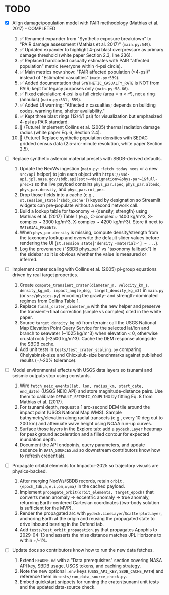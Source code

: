 # TODO

- [x] Align damage/population model with PAIR methodology (Mathias et al. 2017) - COMPLETED
    1. ✅ Renamed expander from "Synthetic exposure breakdown" to "PAIR damage assessment (Mathias et al. 2017)" (`main.py:549`).
    2. ✅ Updated expander to highlight 4-psi blast overpressure as primary damage threshold (white paper Section 2.3, line 236).
    3. ✅ Replaced hardcoded casualty estimates with PAIR "affected population" metric (everyone within 4-psi circle).
    4. ✅ Main metrics now show: "PAIR affected population (≤4-psi)" instead of "Estimated casualties" (`main.py:539`).
    5. ✅ Added documentation that `SYNTHETIC_CASUALTY_RATE` is NOT from PAIR; kept for legacy purposes only (`main.py:58-66`).
    6. ✅ Fixed calculation: 4-psi is a full circle (area = π × r²), not a ring (annulus) (`main.py:531, 559`).
    7. ✅ Added UI warning: "Affected ≠ casualties; depends on building codes, warning time, shelter availability."
    8. ✅ Kept three blast rings (12/4/1 psi) for visualization but emphasized 4-psi as PAIR standard.
    9. 🔲 (Future) Implement Collins et al. (2005) thermal radiation damage radius (white paper Eq. 6, Section 2.4).
    10. 🔲 (Future) Replace synthetic population densities with SEDAC gridded census data (2.5-arc-minute resolution, white paper Section 2.5).

- [ ] Replace synthetic asteroid material presets with SBDB-derived defaults.
    1. Update the NeoWs ingestion (`main.py::fetch_today_neos` or a new `src/api` helper) to join each object with `https://ssd-api.jpl.nasa.gov/sbdb.api?sstr=<designation>&phys-par=1&full-prec=1` so the live payload contains `phys_par.spec`, `phys_par.albedo`, `phys_par.density`, and `phys_par.rot_per`.
    2. Drop those fields into a cache (e.g., `st.session_state['sbdb_cache']`) keyed by designation so Streamlit widgets can pre-populate without a second network call.
    3. Build a lookup table for taxonomy -> {density, strength} using Mathias et al. (2017) Table 1 (e.g., C-complex ~ 1400 kg/m^3, S-complex ~ 3300 kg/m^3, X-complex ~ 4200 kg/m^3). Store it next to `MATERIAL_PRESETS`.
    4. When `phys_par.density` is missing, compute density/strength from the taxonomy lookup and overwrite the default slider values before rendering the UI (`st.session_state['density_<material>'] = ...`).
    5. Log the provenance ("SBDB phys_par" vs "taxonomy fallback") in the sidebar so it is obvious whether the value is measured or inferred.

- [ ] Implement crater scaling with Collins et al. (2005) pi-group equations driven by real target properties.
    1. Create `compute_transient_crater(diameter_m, velocity_km_s, density_kg_m3, impact_angle_deg, target_density_kg_m3)` in `main.py` (or `src/physics.py`) encoding the gravity- and strength-dominated regimes from Collins Table 1.
    2. Replace `final_crater_diameter_m` with the new helper and preserve the transient->final correction (simple vs complex) cited in the white paper.
    3. Source `target_density_kg_m3` from terrain: call the USGS National Map Elevation Point Query Service for the selected lat/lon and branch to seawater (~1025 kg/m^3) when elevation < 0, otherwise crustal rock (~2500 kg/m^3). Cache the DEM response alongside the SBDB cache.
    4. Add unit tests in `tests/test_crater_scaling.py` comparing Chelyabinsk-size and Chicxulub-size benchmarks against published results (+/-20% tolerance).

- [ ] Model environmental effects with USGS data layers so tsunami and seismic outputs stop using constants.
    1. Wire `fetch_neic_events(lat, lon, radius_km, start_date, end_date)` (USGS NEIC API) and store magnitude-distance pairs. Use them to calibrate `DEFAULT_SEISMIC_COUPLING` by fitting Eq. 8 from Mathias et al. (2017).
    2. For tsunami depth, request a 1 arc-second DEM tile around the impact point (USGS National Map WMS). Sample bathymetry/elevation along radial transects (e.g., every 10 deg out to 200 km) and attenuate wave height using NOAA run-up curves.
    3. Surface those layers in the Explore tab: add a `pydeck.Layer` heatmap for peak ground acceleration and a filled contour for expected inundation depth.
    4. Document the API endpoints, query parameters, and update cadence in `DATA_SOURCES.md` so downstream contributors know how to refresh credentials.

- [ ] Propagate orbital elements for Impactor-2025 so trajectory visuals are physics-backed.
    1. After merging NeoWs/SBDB records, retain `orbit.{epoch_tdb,a,e,i,om,w,ma}` in the cached payload.
    2. Implement `propagate_orbit(orbit_elements, target_epoch)` that converts mean anomaly -> eccentric anomaly -> true anomaly, returning Earth-centered Cartesian coordinates (two-body solution is sufficient for the MVP).
    3. Render the propagated arc with `pydeck.LineLayer`/`ScatterplotLayer`, anchoring Earth at the origin and reusing the propagated state to drive inbound bearing in the Defend tab.
    4. Add `tests/test_orbit_propagation.py` that propagates Apophis to 2029-04-13 and asserts the miss distance matches JPL Horizons to within +/-1%.

- [ ] Update docs so contributors know how to run the new data fetches.
    1. Extend `README.md` with a "Data prerequisites" section covering NASA API key, SBDB usage, USGS tokens, and caching strategy.
    2. Note the new optional `.env` keys (`USGS_API_KEY`, `SBDB_CACHE_PATH`) and reference them in `tests/run_data_source_check.py`.
    3. Embed quickstart snippets for running the crater/tsunami unit tests and the updated data-source check.
